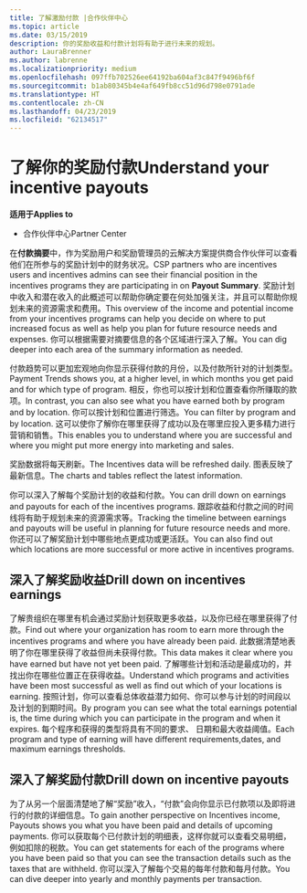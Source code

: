 ```yaml
---
title: 了解激励付款 |合作伙伴中心
ms.topic: article
ms.date: 03/15/2019
description: 你的奖励收益和付款计划将有助于进行未来的规划。
author: LauraBrenner
ms.author: labrenne
ms.localizationpriority: medium
ms.openlocfilehash: 097ffb702526ee64192ba604af3c847f9496bf6f
ms.sourcegitcommit: b1ab80345b4e4af649fb8cc51d96d798e0791ade
ms.translationtype: HT
ms.contentlocale: zh-CN
ms.lasthandoff: 04/23/2019
ms.locfileid: "62134517"
---
```

# <a name="understand-your-incentive-payouts"></a><span data-ttu-id="40863-103">了解你的奖励付款</span><span class="sxs-lookup"><span data-stu-id="40863-103">Understand your incentive payouts</span></span>

<span data-ttu-id="40863-104">**适用于**</span><span class="sxs-lookup"><span data-stu-id="40863-104">**Applies to**</span></span>

-  <span data-ttu-id="40863-105">合作伙伴中心</span><span class="sxs-lookup"><span data-stu-id="40863-105">Partner Center</span></span>


<span data-ttu-id="40863-106">在**付款摘要**中，作为奖励用户和奖励管理员的云解决方案提供商合作伙伴可以查看他们在所参与的奖励计划中的财务状况。</span><span class="sxs-lookup"><span data-stu-id="40863-106">CSP partners who are incentives users and incentives admins can see their financial position in the incentives programs they are participating in on **Payout Summary**.</span></span> <span data-ttu-id="40863-107">奖励计划中收入和潜在收入的此概述可以帮助你确定要在何处加强关注，并且可以帮助你规划未来的资源需求和费用。</span><span class="sxs-lookup"><span data-stu-id="40863-107">This overview of the income and potential income from your incentives programs can help you decide on where to put increased focus as well as help you plan for future resource needs and expenses.</span></span> <span data-ttu-id="40863-108">你可以根据需要对摘要信息的各个区域进行深入了解。</span><span class="sxs-lookup"><span data-stu-id="40863-108">You can dig deeper into each area of the summary information as needed.</span></span> 

<span data-ttu-id="40863-109">付款趋势可以更加宏观地向你显示获得付款的月份，以及付款所针对的计划类型。</span><span class="sxs-lookup"><span data-stu-id="40863-109">Payment Trends shows you, at a higher level, in which months you get paid and for which type of program.</span></span> <span data-ttu-id="40863-110">相反，你也可以按计划和位置查看你所赚取的款项。</span><span class="sxs-lookup"><span data-stu-id="40863-110">In contrast, you can also see what you have earned both by program and by location.</span></span> <span data-ttu-id="40863-111">你可以按计划和位置进行筛选。</span><span class="sxs-lookup"><span data-stu-id="40863-111">You can filter by program and by location.</span></span> <span data-ttu-id="40863-112">这可以使你了解你在哪里获得了成功以及在哪里应投入更多精力进行营销和销售。</span><span class="sxs-lookup"><span data-stu-id="40863-112">This enables you to understand where you are successful and where you might put more energy into marketing and sales.</span></span>

<span data-ttu-id="40863-113">奖励数据将每天刷新。</span><span class="sxs-lookup"><span data-stu-id="40863-113">The Incentives data will be refreshed daily.</span></span> <span data-ttu-id="40863-114">图表反映了最新信息。</span><span class="sxs-lookup"><span data-stu-id="40863-114">The charts and tables reflect the latest information.</span></span>

<span data-ttu-id="40863-115">你可以深入了解每个奖励计划的收益和付款。</span><span class="sxs-lookup"><span data-stu-id="40863-115">You can drill down on earnings and payouts for each of the incentives programs.</span></span> <span data-ttu-id="40863-116">跟踪收益和付款之间的时间线将有助于规划未来的资源需求等。</span><span class="sxs-lookup"><span data-stu-id="40863-116">Tracking the timeline between earnings and payouts will be useful in planning for future resource needs and more.</span></span> <span data-ttu-id="40863-117">你还可以了解奖励计划中哪些地点更成功或更活跃。</span><span class="sxs-lookup"><span data-stu-id="40863-117">You can also find out which locations are more successful or more active in incentives programs.</span></span> 

## <a name="drill-down-on-incentives-earnings"></a><span data-ttu-id="40863-118">深入了解奖励收益</span><span class="sxs-lookup"><span data-stu-id="40863-118">Drill down on incentives earnings</span></span>
<span data-ttu-id="40863-119">了解贵组织在哪里有机会通过奖励计划获取更多收益，以及你已经在哪里获得了付款。</span><span class="sxs-lookup"><span data-stu-id="40863-119">Find out where your organization has room to earn more through the incentives programs and where you have already been paid.</span></span> <span data-ttu-id="40863-120">此数据清楚地表明了你在哪里获得了收益但尚未获得付款。</span><span class="sxs-lookup"><span data-stu-id="40863-120">This data makes it clear where you have earned but have not yet been paid.</span></span>  <span data-ttu-id="40863-121">了解哪些计划和活动是最成功的，并找出你在哪些位置正在获得收益。</span><span class="sxs-lookup"><span data-stu-id="40863-121">Understand which programs and activities have been most successful as well as find out which of your locations is earning.</span></span> <span data-ttu-id="40863-122">按照计划，你可以查看总体收益潜力如何、你可以参与计划的时间段以及计划的到期时间。</span><span class="sxs-lookup"><span data-stu-id="40863-122">By program you can see what the total earnings potential is, the time during which you can participate in the program and when it expires.</span></span> <span data-ttu-id="40863-123">每个程序和获得的类型将具有不同的要求、 日期和最大收益阈值。</span><span class="sxs-lookup"><span data-stu-id="40863-123">Each program and type of earning will have different requirements,dates, and maximum earnings thresholds.</span></span> 

## <a name="drill-down-on-incentive-payouts"></a><span data-ttu-id="40863-124">深入了解奖励付款</span><span class="sxs-lookup"><span data-stu-id="40863-124">Drill down on incentive payouts</span></span>
<span data-ttu-id="40863-125">为了从另一个层面清楚地了解“奖励”收入，“付款”会向你显示已付款项以及即将进行的付款的详细信息。</span><span class="sxs-lookup"><span data-stu-id="40863-125">To gain another perspective on Incentives income, Payouts shows you what you have been paid and details of upcoming payments.</span></span> <span data-ttu-id="40863-126">你可以获取每个已付款计划的明细表，这样你就可以查看交易明细，例如扣除的税款。</span><span class="sxs-lookup"><span data-stu-id="40863-126">You can get statements for each of the programs where you have been paid so that you can see the transaction details such as the taxes that are withheld.</span></span> <span data-ttu-id="40863-127">你可以深入了解每个交易的每年付款和每月付款。</span><span class="sxs-lookup"><span data-stu-id="40863-127">You can dive deeper into yearly and monthly payments per transaction.</span></span>